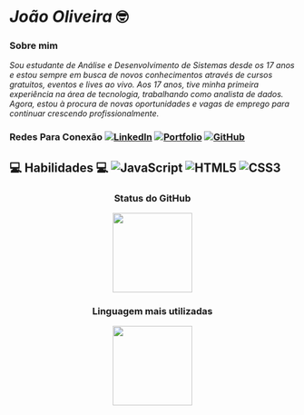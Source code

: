 # **_João Oliveira_** 🤓

### Sobre mim 
*Sou estudante de Análise e Desenvolvimento de Sistemas desde os 17 anos e estou sempre em busca de novos conhecimentos através de cursos gratuitos, eventos e lives ao vivo. Aos 17 anos, tive minha primeira experiência na área de tecnologia, trabalhando como analista de dados. Agora, estou à procura de novas oportunidades e vagas de emprego para continuar crescendo profissionalmente.*

### Redes Para Conexão [![LinkedIn](https://img.shields.io/badge/LinkedIn-0077B5?style=for-the-badge&logo=linkedin&logoColor=white)](https://www.linkedin.com/in/jo%C3%A3o-oliveira-24b4b8256/) [![Portfolio](https://img.shields.io/badge/Portfolio-FF5722?style=for-the-badge&logo=todoist&logoColor=white)](https://joaoferreira07.github.io/index.html/) [![GitHub](https://img.shields.io/badge/GitHub-100000?style=for-the-badge&logo=github&logoColor=white)](https://github.com/joaoferreira07)
## &#128187; Habilidades &#128187;  ![JavaScript](https://img.shields.io/badge/JavaScript-F7DF1E?style=for-the-badge&logo=javascript&logoColor=black) ![HTML5](https://img.shields.io/badge/HTML5-E34F26?style=for-the-badge&logo=html5&logoColor=white) ![CSS3](https://img.shields.io/badge/CSS3-1572B6?style=for-the-badge&logo=css3&logoColor=white) 


<div align="center">

### Status do GitHub
<img height="140em" src="https://github-readme-stats.vercel.app/api?username=joaoferreira07&show_icons=true&theme=dracula">

### Linguagem mais utilizadas
 <img height="140em" src="https://github-readme-stats.vercel.app/api/top-langs/?username=joaoferreira07&layout=compact&langs_count=7&theme=dark"/>
</div>
